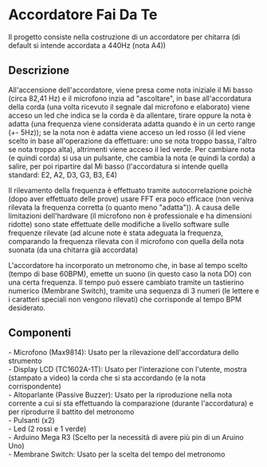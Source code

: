 # <h1>Accordatore Fai Da Te</h1>
Il progetto consiste nella costruzione di un accordatore per chitarra (di default si intende accordata a 440Hz (nota A4))

<h2>Descrizione</h2>
All'accensione dell'accordatore, viene presa come nota iniziale il Mi basso (circa 82,41 Hz) e il microfono inzia ad "ascoltare", in base all'accordatura della corda (una volta ricevuto il segnale dal microfono e elaborato) viene acceso un led che indica se la corda è da allentare, tirare oppure la nota è adatta (una frequenza viene considerata adatta quando è in un certo range (+- 5Hz)); se la nota non è adatta viene acceso un led rosso (il led viene scelto in base all'operazione da effettuare: uno se nota troppo bassa, l'altro se nota troppo alta), altrimenti viene acceso il led verde.
Per cambiare nota (e quindi corda) si usa un pulsante, che cambia la nota (e quindi la corda) a salire, per poi ripartire dal Mi basso (l'accordatura si intende quella standard: E2, A2, D3, G3, B3, E4)

Il rilevamento della frequenza è effettuato tramite autocorrelazione poichè (dopo aver effettuato delle prove) usare FFT era poco efficace (non veniva rilevata la frequenza corretta (o quanto meno "adatta")).
A causa delle limitazioni dell'hardware (il microfono non è professionale e ha dimensioni ridotte) sono state effettuate delle modifiche a livello software sulle frequenze rilevate (ad alcune note è stata adeguata la frequenza, comparando la frequenza rilevata con il microfono con quella della nota suonata (da una chitarra già accordata)

L'accordatore ha incorporato un metronomo che, in base al tempo scelto (tempo di base 60BPM), emette un suono (in questo caso la nota DO) con una certa frequenza. Il tempo può essere cambiato tramite un tastierino numerico (Membrane Switch), tramite una sequenza di 3 numeri (le lettere e i caratteri speciali non vengono rilevati) che corrisponde al tempo BPM desiderato. 

<h2>Componenti</h2>
- Microfono (Max9814): Usato per la rilevazione dell'accordatura dello strumento<br>
- Display LCD (TC1602A-1T): Usato per l'interazione con l'utente, mostra (stampato a video) la corda che si sta accordando (e la nota corrispondente)<br>
- Altoparlante (Passive Buzzer): Usato per la riproduzione nella nota corrente a cui si sta effettuando la comparazione (durante l'accordatura) e per riprodurre il battito del metronomo<br>
- Pulsanti (x2)<br>
- Led (2 rossi e 1 verde)<br>
- Arduino Mega R3 (Scelto per la necessità di avere più pin di un Aruino Uno)<br>
- Membrane Switch: Usato per la scelta del tempo del metronomo<br>
